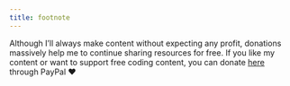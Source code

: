 ```yaml
---
title: footnote
---
```


Although I’ll always make content without expecting any profit, donations massively help me to continue sharing resources for free. 
If you like my content or want to support free coding content, you can donate [here](https://paypal.me/mustafamasvi) through PayPal ♥
